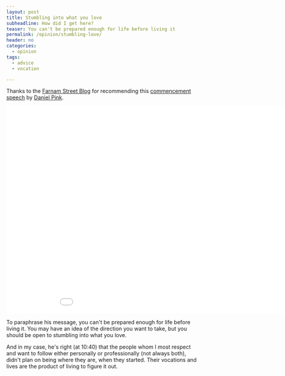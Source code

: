 ```yaml
---
layout: post
title: Stumbling into what you love
subheadline: How did I get here?
teaser: You can't be prepared enough for life before living it
permalink: /opinion/stumbling-love/
header: no
categories:
  - opinion
tags:
  - advice
  - vocation

---
```

Thanks to the [Farnam Street Blog][1] for recommending this [commencement speech][2] by [Daniel Pink][3].

<div class="flex-video">
<iframe width='970' height='546' src='//www.youtube.com/embed/VOU6zoRI3BU' frameborder='0' allowfullscreen></iframe>
</div>

To paraphrase his message, you can't be prepared enough for life before living it. You may have an idea of the direction you want to take, but you should be open to stumbling into what you love.

And in my case, he's right (at 10:40) that the people whom I most respect and want to follow either personally or professionally (not always both), didn't plan on being where they are, when they started. Their vocations and lives are the product of living to figure it out.

 [1]: http://www.farnamstreetblog.com
 [2]: https://www.youtube.com/watch?v=VOU6zoRI3BU
 [3]: https://en.wikipedia.org/wiki/Daniel_H._Pink
